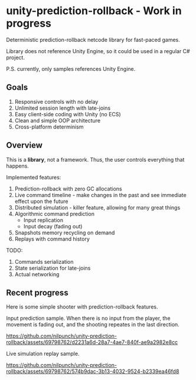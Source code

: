 # unity-prediction-rollback - Work in progress
Deterministic prediction-rollback netcode library for fast-paced games.

Library does not reference Unity Engine, so it could be used in a regular C# project.

P.S. currently, only samples references Unity Engine.

## Goals

1. Responsive controls with no delay
2. Unlimited session length with late-joins
3. Easy client-side coding with Unity (no ECS)
4. Clean and simple OOP architecture
5. Cross-platform determinism

## Overview

This is a **library**, not a framework. Thus, the user controls everything that happens.

Implemented features:

1. Prediction-rollback with zero GC allocations
2. Live command timeline - make changes in the past and see immediate effect upon the future
3. Distributed simulation - killer feature, allowing for many great things
4. Algorithmic command prediction
   * Input replication
   * Input decay (fading out)
5. Snapshots memory recycling on demand
6. Replays with command history

TODO:

1. Commands serialization
2. State serialization for late-joins
3. Actual networking

## Recent progress

Here is some simple shooter with prediction-rollback features.

Input prediction sample. When there is no input from the player, the movement is fading out, and the shooting repeates in the last direction.

https://github.com/nilpunch/unity-prediction-rollback/assets/69798762/d2231a6d-28a7-4ae7-840f-ae9a2982e8cc

Live simulation replay sample.

https://github.com/nilpunch/unity-prediction-rollback/assets/69798762/574b9dac-3b13-4032-9524-b2339ea46fd8
